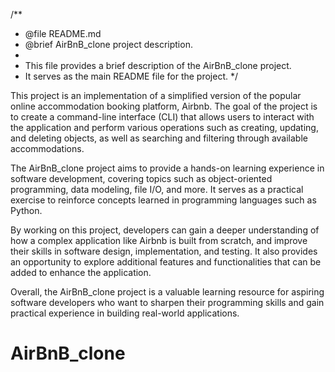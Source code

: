 /**
 * @file README.md
 * @brief AirBnB_clone project description.
 *
 * This file provides a brief description of the AirBnB_clone project.
 * It serves as the main README file for the project.
 */

This project is an implementation of a simplified version of the popular online accommodation booking platform, Airbnb. The goal of the project is to create a command-line interface (CLI) that allows users to interact with the application and perform various operations such as creating, updating, and deleting objects, as well as searching and filtering through available accommodations.

The AirBnB_clone project aims to provide a hands-on learning experience in software development, covering topics such as object-oriented programming, data modeling, file I/O, and more. It serves as a practical exercise to reinforce concepts learned in programming languages such as Python.

By working on this project, developers can gain a deeper understanding of how a complex application like Airbnb is built from scratch, and improve their skills in software design, implementation, and testing. It also provides an opportunity to explore additional features and functionalities that can be added to enhance the application.

Overall, the AirBnB_clone project is a valuable learning resource for aspiring software developers who want to sharpen their programming skills and gain practical experience in building real-world applications.
# AirBnB_clone